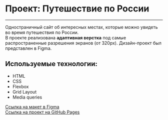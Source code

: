 # Проект: Путешествие по России 
------

Одностраничный сайт об интересных местах, которые можно увидеть во время путешествия по России.  
В проекте реализована **адаптивная верстка** под самые распространенные разрешения экранов (от 320px). Дизайн-проект был представлен в Figma.

## Используемые технологии:
 * HTML
 * CSS
 * Flexbox
 * Grid Layout
 * Media queries

[Ссылка на макет в Figma](https://www.figma.com/file/5S2WSbEFL6awjVWJ0NWL8Q/Sprint-3_-Russia-_-desktop-%2B-mobile?node-id=28503%3A0)   
[Ссылка на проект на GitHub Pages](https://lakatosska.github.io/russian-travel/) 

